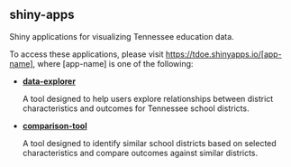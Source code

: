 ## shiny-apps

Shiny applications for visualizing Tennessee education data.

To access these applications, please visit https://tdoe.shinyapps.io/[app-name], where [app-name] is one of the following:

* [**data-explorer**](https://tdoe.shinyapps.io/data-explorer)

    A tool designed to help users explore relationships between district characteristics and outcomes for     Tennessee school districts.

* [**comparison-tool**](https://tdoe.shinyapps.io/comparison-tool)

    A tool designed to identify similar school districts based on selected characteristics and compare       outcomes against similar districts.

